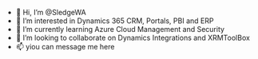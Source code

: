 - 👋 Hi, I’m @SledgeWA
- 👀 I’m interested in Dynamics 365 CRM, Portals, PBI and ERP
- 🌱 I’m currently learning Azure Cloud Management and Security
- 💞️ I’m looking to collaborate on Dynamics Integrations and XRMToolBox
- 📫 yiou can message me here

<!---
SledgeWA/SledgeWA is a ✨ special ✨ repository because its `README.md` (this file) appears on your GitHub profile.
You can click the Preview link to take a look at your changes.
--->
